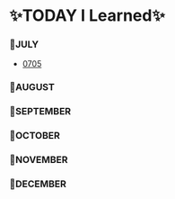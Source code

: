 # ✨TODAY I Learned✨

### 📕JULY
* [0705](https://github.com/YoonDii/TIL/blob/master/KDT_0705/KDT_0705.md)


### 📕AUGUST

### 📕SEPTEMBER

### 📕OCTOBER

### 📕NOVEMBER

### 📕DECEMBER
